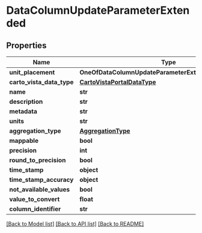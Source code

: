 # DataColumnUpdateParameterExtended

## Properties
Name | Type | Description | Notes
------------ | ------------- | ------------- | -------------
**unit_placement** | **OneOfDataColumnUpdateParameterExtendedUnitPlacement** |  | [optional] 
**carto_vista_data_type** | [**CartoVistaPortalDataType**](CartoVistaPortalDataType.md) |  | [optional] 
**name** | **str** |  | [optional] 
**description** | **str** |  | [optional] 
**metadata** | **str** |  | [optional] 
**units** | **str** |  | [optional] 
**aggregation_type** | [**AggregationType**](AggregationType.md) |  | [optional] 
**mappable** | **bool** |  | [optional] 
**precision** | **int** |  | [optional] 
**round_to_precision** | **bool** |  | [optional] 
**time_stamp** | **object** |  | [optional] 
**time_stamp_accuracy** | **object** |  | [optional] 
**not_available_values** | **bool** |  | [optional] 
**value_to_convert** | **float** |  | [optional] 
**column_identifier** | **str** |  | [optional] 

[[Back to Model list]](../README.md#documentation-for-models) [[Back to API list]](../README.md#documentation-for-api-endpoints) [[Back to README]](../README.md)

